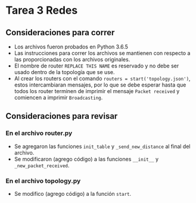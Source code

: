 # Tarea 3 Redes

## Consideraciones para correr
- Los archivos fueron probados en Python 3.6.5
- Las instrucciones para correr los archivos se mantienen con respecto a las proporcionadas con los archivos originales. 
- El nombre de router `REPLACE THIS NAME` es reservado y no debe ser usado dentro de la topología que se use.
- Al crear los routers con el comando `routers = start('topology.json')`, estos intercambiaran mensajes, por lo que se debe esperar hasta que todos los router terminen de imprimir el mensaje `Packet received` y comiencen a imprimir `Broadcasting`.

## Consideraciones para revisar

### En el archivo router.py
- Se agregaron las funciones `init_table` y `_send_new_distance` al final del archivo.
- Se modificaron (agrego código) a las funciones  `__init__` y `_new_packet_received`.

### En el archivo topology.py
- Se modifico (agrego código) a la función `start`.
